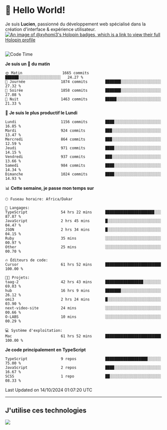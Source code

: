 # 👋 Hello World!

Je suis **Lucien**, passionné du développement web spécialisé dans la création d'interface & expérience utilisateur.
[![An image of @xyhomi3's Holopin badges, which is a link to view their full Holopin profile](https://holopin.me/xyhomi3)](https://holopin.io/@xyhomi3)

##

<!--START_SECTION:waka-->
![Code Time](http://img.shields.io/badge/Code%20Time-2%2C283%20hrs%2049%20mins-blue)

**Je suis un 🐤 du matin** 

```text
🌞 Matin                  1665 commits        ██████░░░░░░░░░░░░░░░░░░░   24.27 % 
🌆 Journée                1874 commits        ███████░░░░░░░░░░░░░░░░░░   27.32 % 
🌃 Soirée                 1858 commits        ███████░░░░░░░░░░░░░░░░░░   27.08 % 
🌙 Nuit                   1463 commits        █████░░░░░░░░░░░░░░░░░░░░   21.33 % 
```
📅 **Je suis le plus productif le Lundi** 

```text
Lundi                    1156 commits        ████░░░░░░░░░░░░░░░░░░░░░   16.85 % 
Mardi                    924 commits         ███░░░░░░░░░░░░░░░░░░░░░░   13.47 % 
Mercredi                 864 commits         ███░░░░░░░░░░░░░░░░░░░░░░   12.59 % 
Jeudi                    971 commits         ████░░░░░░░░░░░░░░░░░░░░░   14.15 % 
Vendredi                 937 commits         ███░░░░░░░░░░░░░░░░░░░░░░   13.66 % 
Samedi                   984 commits         ████░░░░░░░░░░░░░░░░░░░░░   14.34 % 
Dimanche                 1024 commits        ████░░░░░░░░░░░░░░░░░░░░░   14.93 % 
```


📊 **Cette semaine, je passe mon temps sur** 

```text
🕑︎ Fuseau horaire: Africa/Dakar

💬 Langages: 
TypeScript               54 hrs 22 mins      ██████████████████████░░░   87.87 % 
JavaScript               2 hrs 45 mins       █░░░░░░░░░░░░░░░░░░░░░░░░   04.47 % 
JSON                     2 hrs 34 mins       █░░░░░░░░░░░░░░░░░░░░░░░░   04.15 % 
Ruby                     35 mins             ░░░░░░░░░░░░░░░░░░░░░░░░░   00.97 % 
Other                    25 mins             ░░░░░░░░░░░░░░░░░░░░░░░░░   00.70 % 

🔥 Éditeurs de code: 
Cursor                   61 hrs 52 mins      █████████████████████████   100.00 % 

🐱‍💻 Projets: 
taag-2                   42 hrs 43 mins      █████████████████░░░░░░░░   69.03 % 
hub                      16 hrs 9 mins       ███████░░░░░░░░░░░░░░░░░░   26.12 % 
omi3                     2 hrs 24 mins       █░░░░░░░░░░░░░░░░░░░░░░░░   03.90 % 
next-video-site          24 mins             ░░░░░░░░░░░░░░░░░░░░░░░░░   00.66 % 
O-LABS                   10 mins             ░░░░░░░░░░░░░░░░░░░░░░░░░   00.29 % 

💻 Système d'exploitation: 
Mac                      61 hrs 52 mins      █████████████████████████   100.00 % 
```

**Je code principalement en TypeScript** 

```text
TypeScript               9 repos             ███████████████████░░░░░░   75.00 % 
JavaScript               2 repos             ████░░░░░░░░░░░░░░░░░░░░░   16.67 % 
SCSS                     1 repo              ██░░░░░░░░░░░░░░░░░░░░░░░   08.33 % 
```




 Last Updated on 14/10/2024 01:07:20 UTC
<!--END_SECTION:waka-->
---

## J'utilise ces technologies

<p align="left">
  <a href="https://skillicons.dev">
    <img src="https://skillicons.dev/icons?i=ts,js,md,scss,tailwind,react,docker,express,astro,vite,nextjs,vercel,figma,ableton" />
  </a>
</p>

